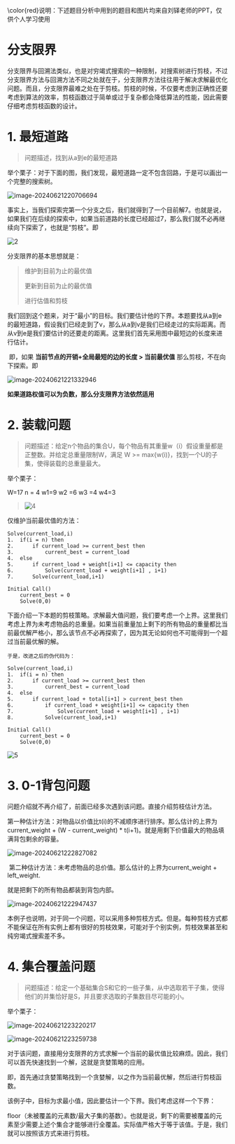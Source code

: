 
\color{red}说明：下述题目分析中用到的题目和图片均来自刘铎老师的PPT，仅供个人学习使用

# 分支限界

​	分支限界与回溯法类似，也是对穷竭式搜索的一种限制，对搜索树进行剪枝，不过分支限界方法与回溯方法不同之处就在于，分支限界方法往往用于解决求解最优化问题。而且，分支限界最难之处在于剪枝。剪枝的时候，不仅要考虑到正确性还要考虑到算法的效率，剪枝函数过于简单或过于复杂都会降低算法的性能，因此需要仔细考虑剪枝函数的设计。

# 1. 最短道路

> 问题描述，找到从a到e的最短道路

举个栗子：对于下面的图，我们发现，最短道路一定不包含回路，于是可以画出一个完整的搜索树。

![image-20240621220706694](C:\Users\MHB\AppData\Roaming\Typora\typora-user-images\image-20240621220706694.png)

事实上，当我们探索完第一个分支之后，我们就得到了一个目前解7。也就是说，如果我们在后续的探索中，如果当前道路的长度已经超过7，那么我们就不必再继续向下探索了，也就是“剪枝”。即

![2](C:\Users\MHB\Desktop\2.png)

分支限界的基本思想就是：

> 维护到目前为止的最优值
>
> 更新到目前为止的最优值
>
> 进行估值和剪枝

​	我们回到这个题来，对于“最小”的目标。我们要估计他的下界。本题要找从a到e的最短道路，假设我们已经走到了v，那么从a到v是我们已经走过的实际距离。而从v到e是我们要估计的还要走的距离。这里我们首先采用图中最短边的长度来进行估计。

​	即，如果 **当前节点的开销+全局最短的边的长度 > 当前最优值** 那么剪枝，不在向下探索。即

![image-20240621221332946](C:\Users\MHB\AppData\Roaming\Typora\typora-user-images\image-20240621221332946.png)

​	**如果道路权值可以为负数，那么分支限界方法依然适用**

# 2. 装载问题

> 问题描述：给定n个物品的集合U，每个物品有其重量w（i）假设重量都是正整数。并给定总重量限制W，满足 W >= max{w(i)}，找到一个U的子集，使得装载的总重量最大。

举个栗子：

W=17 n = 4 w1=9 w2 =6 w3 =4 w4=3

> ![4](C:\Users\MHB\Desktop\4.png)

仅维护当前最优值的方法：

```
Solve(current_load,i)
1.	if(i = n) then
2. 		if current_load >= current_best then
3.			current_best = current_load
4.	else
5.		if current_load + weight[i+1] <= capacity then
6.			Solve(current_load + weight[i+1] , i+1)
7.		Solve(current_load,i+1)

Initial Call()
	current_best = 0
	Solve(0,0)
```

​	下面介绍一下本题的剪枝策略。求解最大值问题，我们要考虑一个上界。这里我们考虑上界为未考虑物品的总重量。如果当前重量加上剩下的所有物品的重量都比当前最优解严格小，那么该节点不必再探索了，因为其无论如何也不可能得到一个超过当前最优解的解。

 	于是，改进之后的伪代码为：

```
Solve(current_load,i)
1.	if(i = n) then
2. 		if current_load >= current_best then
3.			current_best = current_load
4.	else
5.		if current_load + total[i+1] > current_best then
6.			if current_load + weight[i+1] <= capacity then
7.				Solve(current_load + weight[i+1] , i+1)
8.			Solve(current_load,i+1)

Initial Call()
	current_best = 0
	Solve(0,0)
```

![5](C:\Users\MHB\Desktop\5.png)

# 3. 0-1背包问题

​	问题介绍就不再介绍了，前面已经多次遇到该问题。直接介绍剪枝估计方法。

​	第一种估计方法：对物品以价值比t(i)的不减顺序进行排序。那么估计的上界为current_weight + (W - current_weight) * t(i+1)。就是用剩下价值最大的物品填满背包剩余的容量。

![image-20240621222827082](C:\Users\MHB\AppData\Roaming\Typora\typora-user-images\image-20240621222827082.png)

​	第二种估计方法：未考虑物品的总价值。那么估计的上界为current_weight + left_weight.

就是把剩下的所有物品都装到背包内部。

![image-20240621222947437](C:\Users\MHB\AppData\Roaming\Typora\typora-user-images\image-20240621222947437.png)

​	本例子也说明，对于同一个问题，可以采用多种剪枝方式。但是。每种剪枝方式都不能保证在所有实例上都有很好的剪枝效果，可能对于个别实例，剪枝效果甚至和纯穷竭式搜索差不多。

# 4. 集合覆盖问题

> 问题描述：给定一个基础集合S和它的一些子集，从中选取若干子集，使得他们的并集恰好是S，并且要求选取的子集数目尽可能的小。

举个栗子：

![image-20240621223220217](C:\Users\MHB\Desktop\8.png)

![image-20240621223259738](C:\Users\MHB\AppData\Roaming\Typora\typora-user-images\image-20240621223259738.png)

​	对于该问题，直接用分支限界的方式求解一个当前的最优值比较麻烦。因此，我们可以首先快速找到一个解，这就是贪婪策略的应用。

​	即，首先通过贪婪策略找到一个贪婪解，以之作为当前最优解，然后进行剪枝函数。

​	该例子中，目标为求最小值，因此要估计一个下界。我们考虑这样一个下界：

floor（未被覆盖的元素数/最大子集的基数）。也就是说，剩下的需要被覆盖的元素至少需要上述个集合才能够进行全覆盖。实际值严格大于等于该值。于是，我们就可以按照该方式来进行剪枝。
